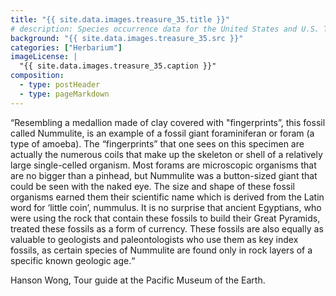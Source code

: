 ```yaml
---
title: "{{ site.data.images.treasure_35.title }}"
# description: Species occurrence data for the United States and U.S. Territories.
background: "{{ site.data.images.treasure_35.src }}"
categories: ["Herbarium"]
imageLicense: |
  "{{ site.data.images.treasure_35.caption }}"
composition:
  - type: postHeader
  - type: pageMarkdown
---
```


“Resembling a medallion made of clay covered with "fingerprints”, this fossil called Nummulite, is an example of a fossil giant foraminiferan or foram (a type of amoeba). The “fingerprints” that one sees on this specimen are actually the numerous coils that make up the skeleton or shell of a relatively large single-celled organism. Most forams are microscopic organisms that are no bigger than a pinhead, but Nummulite was a button-sized giant that could be seen with the naked eye. The size and shape of these fossil organisms earned them their scientific name which is derived from the Latin word for ‘little coin’, nummulus. It is no surprise that ancient Egyptians, who were using the rock that contain these fossils to build their Great Pyramids, treated these fossils as a form of currency. These fossils are also equally as valuable to geologists and paleontologists who use them as key index fossils, as certain species of Nummulite are found only in rock layers of a specific known geologic age.“

Hanson Wong, Tour guide at the Pacific Museum of the Earth.